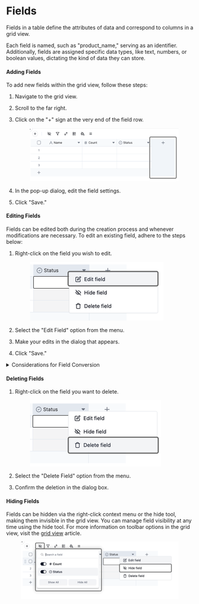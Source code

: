 # Fields

Fields in a table define the attributes of data and correspond to columns in a grid view.

Each field is named, such as "product\_name," serving as an identifier. Additionally, fields are assigned specific data types, like text, numbers, or boolean values, dictating the kind of data they can store.

#### Adding Fields

To add new fields within the grid view, follow these steps:

1. Navigate to the grid view.
2. Scroll to the far right.
3.  Click on the "+" sign at the very end of the field row.



    <figure><img src="../../.gitbook/assets/image (1) (1) (1) (1) (1) (1).png" alt=""><figcaption></figcaption></figure>
4. In the pop-up dialog, edit the field settings.
5. Click "Save."

#### Editing Fields

Fields can be edited both during the creation process and whenever modifications are necessary. To edit an existing field, adhere to the steps below:

1.  Right-click on the field you wish to edit.&#x20;

    <figure><img src="../../.gitbook/assets/image (2) (1) (1) (1).png" alt="" width="359"><figcaption></figcaption></figure>
2. Select the "Edit Field" option from the menu.
3. Make your edits in the dialog that appears.
4. Click "Save."

<details>

<summary>Considerations for Field Conversion</summary>

Editing a field can trigger a conversion to a new field type, like changing a single-line text field into a single-select field. However, some conversions may lead to data loss. For instance, converting a text field into an attachment field will erase all text data, as plain text cannot be transformed into attachments.

If you notice any cell values missing after a conversion, you can use the keyboard shortcut Ctrl+Z (or Command+Z for Mac) to undo the conversion and restore the field to its previous state, along with any data lost in the process.

For detailed information on each field type and its customization options, please refer to the documentation for individual field types.

</details>

#### Deleting Fields

1.  Right-click on the field you want to delete.&#x20;

    <figure><img src="../../.gitbook/assets/image (4) (1) (1).png" alt="" width="353"><figcaption></figcaption></figure>
2. Select the "Delete Field" option from the menu.
3. Confirm the deletion in the dialog box.

#### Hiding Fields

Fields can be hidden via the right-click context menu or the hide tool, making them invisible in the grid view. You can manage field visibility at any time using the hide tool. For more information on toolbar options in the grid view, visit the [grid view](../views/view-type/grid-view.md) article.

<figure><img src="../../.gitbook/assets/image (5).png" alt=""><figcaption></figcaption></figure>
